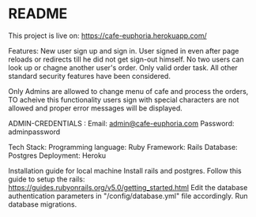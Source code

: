 # README
This project is live on: https://cafe-euphoria.herokuapp.com/

Features:
  New user sign up and sign in.
  User signed in even after page reloads or redirects till he did not get sign-out himself.
  No two users can look up or chagne another user's order.
  Only valid order task.
  All other standard security features have been considered.

  Only Admins are allowed to change menu of cafe and process the orders,
  TO acheive this functionality users sign with special characters are not allowed and proper error messages will be displayed.
  
  ADMIN-CREDENTIALS :
    Email: admin@cafe-euphoria.com
    Password: adminpassword

Tech Stack:
  Programming language: Ruby
  Framework: Rails
  Database: Postgres
  Deployment: Heroku

Installation guide for local machine
  Install rails and postgres.
  Follow this guide to setup the rails: https://guides.rubyonrails.org/v5.0/getting_started.html
  Edit the database authentication parameters in "/config/database.yml" file accordingly.
  Run database migrations.
